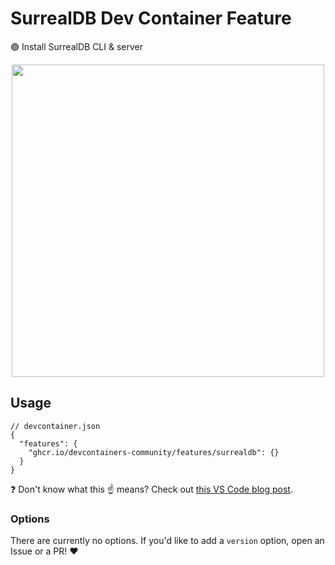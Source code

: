 # SurrealDB Dev Container Feature

🟣 Install SurrealDB CLI & server

<p align=center>
  <img width=500 src="https://github.com/devcontainers-community/features-surrealdb/assets/61068799/4a0eca1a-c7fb-4bd1-bc9a-bf8f6b3f008a">
</p>

## Usage

```jsonc
// devcontainer.json
{
  "features": {
    "ghcr.io/devcontainers-community/features/surrealdb": {}
  }
}
```

❓ Don't know what this ☝ means? Check out [this VS Code blog post].

### Options

There are currently no options. If you'd like to add a `version` option, open an
Issue or a PR! ❤️

<!-- prettier-ignore -->
[this vs code blog post]: https://code.visualstudio.com/blogs/2022/09/15/dev-container-features
